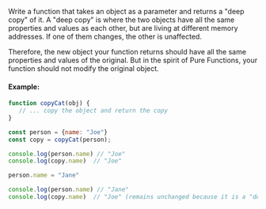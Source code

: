 
Write a function that takes an object as a parameter and returns a "deep copy" of it. A "deep copy" is where the two objects have all the same properties and values as each other, but are living at different memory addresses. If one of them changes, the other is unaffected.

Therefore, the new object your function returns should have all the same properties and values of the original. But in the spirit of Pure Functions, your function should not modify the original object.

#### Example:
```js
function copyCat(obj) {
   // ... copy the object and return the copy
}

const person = {name: "Joe"}
const copy = copyCat(person);

console.log(person.name) // "Joe"
console.log(copy.name)  // "Joe"

person.name = "Jane"

console.log(person.name) // "Jane"
console.log(copy.name)  // "Joe" (remains unchanged because it is a "deep copy" of the original)
```